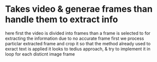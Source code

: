 # Takes video & generae frames than handle them to extract info
here first the video is divided into frames
than a frame is selected to for extracting the information
due to no accurate frame first we process particlar extracted frame
and crop it so that the method already used to exract text is applied
it looks to tedius approach, & try to implement it in loop for each disticnt image frame

